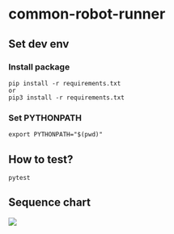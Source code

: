 # common-robot-runner

## Set dev env

### Install package
```
pip install -r requirements.txt
or 
pip3 install -r requirements.txt
```

### Set PYTHONPATH
```
export PYTHONPATH="$(pwd)"
```

## How to test?
```
pytest
```


## Sequence chart
![](https://i.imgur.com/Q1DWZTu.png)